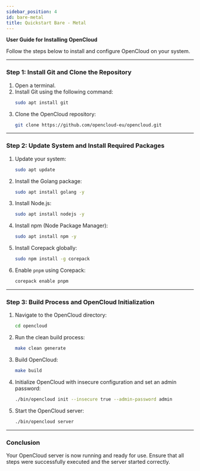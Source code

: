 ```yaml
---
sidebar_position: 4
id: bare-metal
title: Quickstart Bare - Metal
---
```


**User Guide for Installing OpenCloud**

Follow the steps below to install and configure OpenCloud on your system.

---

### Step 1: Install Git and Clone the Repository

1. Open a terminal.
2. Install Git using the following command:
   ```bash
   sudo apt install git
   ```
3. Clone the OpenCloud repository:
   ```bash
   git clone https://github.com/opencloud-eu/opencloud.git
   ```

---

### Step 2: Update System and Install Required Packages

1. Update your system:
   ```bash
   sudo apt update
   ```

2. Install the Golang package:
   ```bash
   sudo apt install golang -y
   ```

3. Install Node.js:
   ```bash
   sudo apt install nodejs -y
   ```

4. Install npm (Node Package Manager):
   ```bash
   sudo apt install npm -y
   ```

5. Install Corepack globally:
   ```bash
   sudo npm install -g corepack
   ```

6. Enable `pnpm` using Corepack:
   ```bash
   corepack enable pnpm
   ```

---

### Step 3: Build Process and OpenCloud Initialization

1. Navigate to the OpenCloud directory:
   ```bash
   cd opencloud
   ```

2. Run the clean build process:
   ```bash
   make clean generate
   ```

3. Build OpenCloud:
   ```bash
   make build
   ```

4. Initialize OpenCloud with insecure configuration and set an admin password:
   ```bash
   ./bin/opencloud init --insecure true --admin-password admin
   ```

5. Start the OpenCloud server:
   ```bash
   ./bin/opencloud server
   ```

---

### Conclusion

Your OpenCloud server is now running and ready for use. Ensure that all steps were successfully executed and the server started correctly.